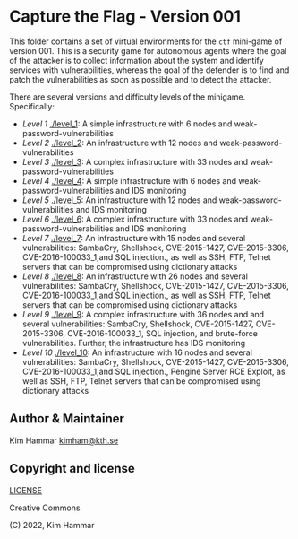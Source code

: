 # Capture the Flag - Version 001

This folder contains a set of virtual environments for the `ctf` mini-game of version 001. 
This is a security game for autonomous agents where the goal of the attacker is to collect information about the system
and identify services with vulnerabilities, whereas the goal of the defender is to find and patch the vulnerabilities
as soon as possible and to detect the attacker.

There are several versions and difficulty levels of the minigame. Specifically:

- *Level 1* [./level_1](level_1): A simple infrastructure with 6 nodes and weak-password-vulnerabilities
- *Level 2* [./level_2](level_2): An infrastructure with 12 nodes and weak-password-vulnerabilities
- *Level 3* [./level_3](level_3): A complex infrastructure with 33 nodes and weak-password-vulnerabilities
- *Level 4* [./level_4](level_4): A simple infrastructure with 6 nodes and weak-password-vulnerabilities and IDS monitoring
- *Level 5* [./level_5](level_5): An infrastructure with 12 nodes and weak-password-vulnerabilities and IDS monitoring
- *Level 6* [./level_6](level_6): A complex infrastructure with 33 nodes and weak-password-vulnerabilities and IDS monitoring
- *Level 7* [./level_7](level_7): An infrastructure with 15 nodes and several vulnerabilities: SambaCry, Shellshock, CVE-2015-1427, CVE-2015-3306, CVE-2016-100033_1,and SQL injection., as well as SSH, FTP, Telnet servers that can be compromised using dictionary attacks
- *Level 8* [./level_8](level_8): An infrastructure with 26 nodes and several vulnerabilities: SambaCry, Shellshock, CVE-2015-1427, CVE-2015-3306, CVE-2016-100033_1,and SQL injection., as well as SSH, FTP, Telnet servers that can be compromised using dictionary attacks
- *Level 9* [./level_9](level_9): A complex infrastructure with 36 nodes and and several vulnerabilities: SambaCry, Shellshock, CVE-2015-1427, CVE-2015-3306, CVE-2016-100033_1, SQL injection, and brute-force vulnerabilities. Further, the infrastructure has IDS monitoring
- *Level 10* [./level_10](level_10): An infrastructure with 16 nodes and several vulnerabilities: SambaCry, Shellshock, CVE-2015-1427, CVE-2015-3306, CVE-2016-100033_1,and SQL injection., Pengine Server RCE Exploit, as well as SSH, FTP, Telnet servers that can be compromised using dictionary attacks 
    
  
## Author & Maintainer

Kim Hammar <kimham@kth.se>

## Copyright and license

[LICENSE](../../../../LICENSE.md)

Creative Commons

(C) 2022, Kim Hammar
